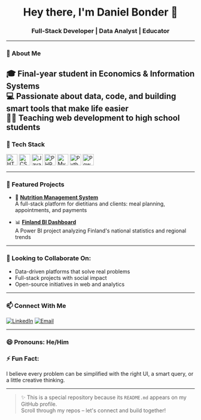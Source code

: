 <h1 align="center">Hey there, I'm Daniel Bonder 👋</h1>
<h3 align="center">Full-Stack Developer | Data Analyst | Educator</h3>

---

### 🚀 About Me
🎓 Final-year student in **Economics & Information Systems**  
💻 Passionate about **data**, **code**, and building smart tools that make life easier  
👨‍🏫 Teaching web development to high school students  
---

### 🔧 Tech Stack

<p align="left">
  <img src="https://cdn.jsdelivr.net/gh/devicons/devicon/icons/html5/html5-original.svg" height="30" alt="HTML5" />
  <img src="https://cdn.jsdelivr.net/gh/devicons/devicon/icons/css3/css3-original.svg" height="30" alt="CSS3" />
  <img src="https://cdn.jsdelivr.net/gh/devicons/devicon/icons/javascript/javascript-original.svg" height="30" alt="JavaScript" />
  <img src="https://cdn.jsdelivr.net/gh/devicons/devicon/icons/php/php-original.svg" height="30" alt="PHP" />
  <img src="https://cdn.jsdelivr.net/gh/devicons/devicon/icons/mysql/mysql-original.svg" height="30" alt="MySQL" />
  <img src="https://cdn.jsdelivr.net/gh/devicons/devicon/icons/python/python-original.svg" height="30" alt="Python" />
  <img src="https://cdn.jsdelivr.net/gh/devicons/devicon/icons/powerbi/powerbi-original.svg" height="30" alt="Power BI" />
</p>

---

### 📌 Featured Projects

- 🧠 **[Nutrition Management System](https://github.com/DanielBonder/Nutrition-Management-System)**  
  A full-stack platform for dietitians and clients: meal planning, appointments, and payments

- 📊 **[Finland BI Dashboard](https://github.com/DanielBonder/Finland-BI-Dashboard)**  
  A Power BI project analyzing Finland's national statistics and regional trends
---

### 🤝 Looking to Collaborate On:
- Data-driven platforms that solve real problems  
- Full-stack projects with social impact  
- Open-source initiatives in web and analytics

---

### 📫 Connect With Me

[![LinkedIn](https://img.shields.io/badge/LinkedIn-Daniel_Bonder-blue?style=flat-square&logo=linkedin)](https://www.linkedin.com/in/daniel-bonder/)
[![Email](https://img.shields.io/badge/Email-danielbonderwork@gmail.com-red?style=flat-square&logo=gmail)](mailto:danielbonder123@gmail.com)

---

### 😄 Pronouns: He/Him  
### ⚡ Fun Fact:
I believe every problem can be simplified with the right UI, a smart query, or a little creative thinking.

---

> ✨ This is a special repository because its `README.md` appears on my GitHub profile.  
> Scroll through my repos – let's connect and build together!
